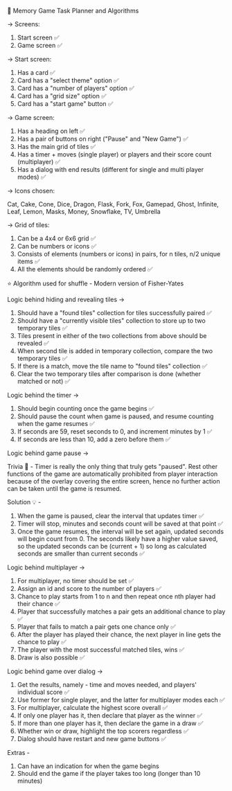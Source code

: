 🌟 Memory Game Task Planner and Algorithms

-> Screens:
1) Start screen ✅
2) Game screen ✅

-> Start screen:
1) Has a card ✅
2) Card has a "select theme" option ✅
3) Card has a "number of players" option ✅
4) Card has a "grid size" option ✅
5) Card has a "start game" button ✅

-> Game screen:
1) Has a heading on left ✅
2) Has a pair of buttons on right ("Pause" and "New Game") ✅
3) Has the main grid of tiles ✅
4) Has a timer + moves (single player) or players and their score count (multiplayer) ✅
5) Has a dialog with end results (different for single and multi player modes) ✅

-> Icons chosen:

Cat, Cake, Cone, Dice, Dragon, Flask, Fork, Fox, Gamepad, Ghost,
Infinite, Leaf, Lemon, Masks, Money, Snowflake, TV, Umbrella

-> Grid of tiles:
1) Can be a 4x4 or 6x6 grid ✅
2) Can be numbers or icons ✅
3) Consists of elements (numbers or icons) in pairs, for n tiles, n/2 unique items ✅
4) All the elements should be randomly ordered ✅

⭐️ Algorithm used for shuffle - Modern version of Fisher-Yates

Logic behind hiding and revealing tiles ->
1) Should have a "found tiles" collection for tiles successfully paired ✅
2) Should have a "currently visible tiles" collection to store up to two temporary tiles ✅
3) Tiles present in either of the two collections from above should be revealed ✅
4) When second tile is added in temporary collection, compare the two temporary tiles ✅
5) If there is a match, move the tile name to "found tiles" collection ✅
6) Clear the two temporary tiles after comparison is done (whether matched or not) ✅

Logic behind the timer ->
1) Should begin counting once the game begins ✅
2) Should pause the count when game is paused, and resume counting when the game resumes ✅
3) If seconds are 59, reset seconds to 0, and increment minutes by 1 ✅
4) If seconds are less than 10, add a zero before them ✅

Logic behind game pause ->

Trivia 🤔 - Timer is really the only thing that truly gets "paused". Rest other functions of the game are automatically prohibited from player interaction because of the overlay covering the entire screen, hence no further action can be taken until the game is resumed.

Solution 💡 -
1) When the game is paused, clear the interval that updates timer ✅
2) Timer will stop, minutes and seconds count will be saved at that point ✅
3) Once the game resumes, the interval will be set again, updated seconds will begin count from 0. The seconds likely have a higher value saved, so the updated seconds can be (current + 1) so long as calculated seconds are smaller than current seconds ✅

Logic behind multiplayer ->
1) For multiplayer, no timer should be set ✅
2) Assign an id and score to the number of players ✅
3) Chance to play starts from 1 to n and then repeat once nth player had their chance ✅
4) Player that successfully matches a pair gets an additional chance to play ✅
5) Player that fails to match a pair gets one chance only ✅
6) After the player has played their chance, the next player in line gets the chance to play ✅
7) The player with the most successful matched tiles, wins ✅
8) Draw is also possible ✅

Logic behind game over dialog ->
1) Get the results, namely - time and moves needed, and players' individual score ✅
2) Use former for single player, and the latter for multiplayer modes each ✅
3) For multiplayer, calculate the highest score overall ✅
4) If only one player has it, then declare that player as the winner ✅
5) If more than one player has it, then declare the game in a draw ✅
6) Whether win or draw, highlight the top scorers regardless ✅
7) Dialog should have restart and new game buttons ✅

Extras -

1) Can have an indication for when the game begins
2) Should end the game if the player takes too long (longer than 10 minutes)
